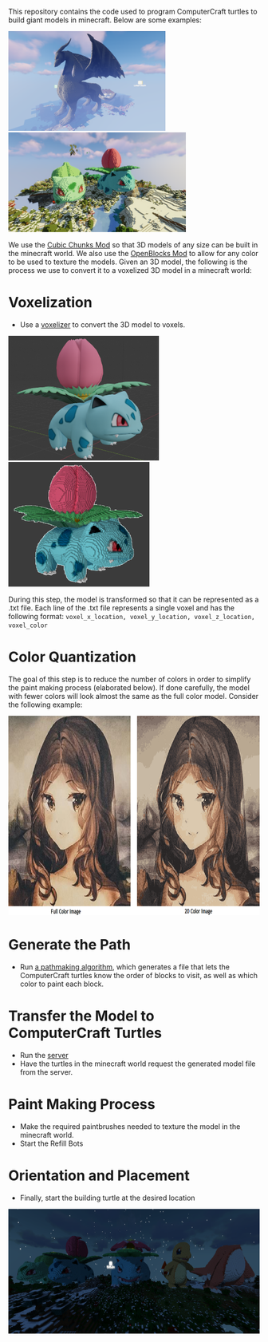 This repository contains the code used to program ComputerCraft turtles to build giant models in minecraft. Below are some examples:

<img src="Pictures/DragonShaders.png" height="200">

<img src="Pictures/BulbasaurIvysaur.png" height="200">

We use the [Cubic Chunks Mod](https://www.curseforge.com/minecraft/mc-mods/opencubicchunks) so that 3D models of any size can be built in the minecraft world. We also use the [OpenBlocks Mod](https://www.curseforge.com/minecraft/mc-mods/openblocks) to allow for any color to be used to texture the models. Given an 3D model, the following is the process we use to convert it to a voxelized 3D model in a minecraft world:

# Voxelization #

* Use a [voxelizer](https://drububu.com/miscellaneous/voxelizer/?out=obj) to convert the 3D model to voxels.

<img src="Pictures/ivysaur.png" height="250">  <img src="Pictures/ivysaur_voxelized.png" height="250">

During this step, the model is transformed so that it can be represented as a .txt file. Each line of the .txt file represents a single voxel and has the following format:
`voxel_x_location, voxel_y_location, voxel_z_location, voxel_color`

# Color Quantization #


The goal of this step is to reduce the number of colors in order to simplify the paint making process (elaborated below). If done carefully, the model with fewer colors will look almost the same as the full color model. Consider the following example:

<img src="Pictures/MonaLisa_Example.png" height="400">

# Generate the Path #
* Run [a pathmaking algorithm](makeFullColorModel.py), which generates a file that lets the ComputerCraft turtles know the order of blocks to visit, as well as which color to paint each block.

# Transfer the Model to ComputerCraft Turtles #
* Run the [server](server.py)
* Have the turtles in the minecraft world request the generated model file from the server.

# Paint Making Process #
* Make the required paintbrushes needed to texture the model in the minecraft world.
* Start the Refill Bots

# Orientation and Placement #
* Finally, start the building turtle at the desired location

<img src="Pictures/All_pokemon.png" height="250">
